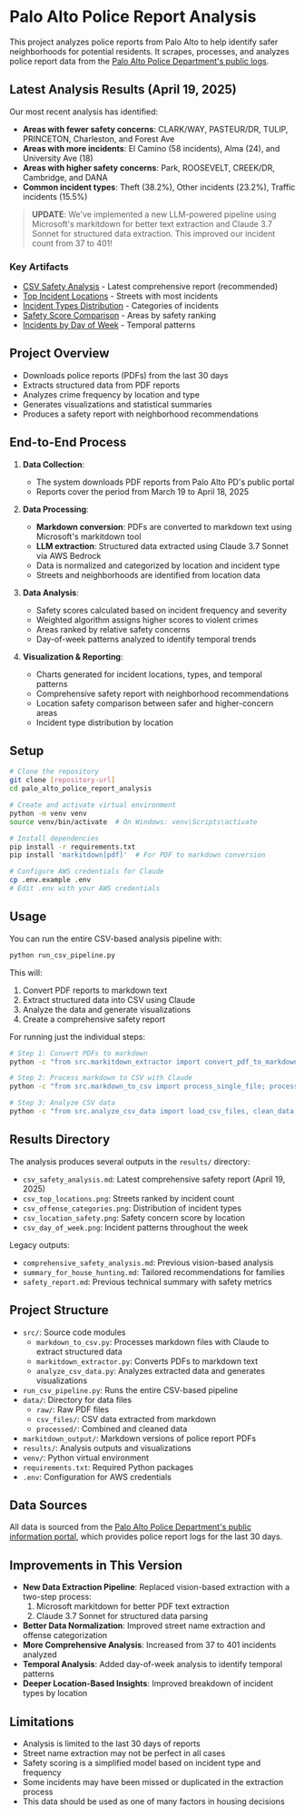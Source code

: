 # Palo Alto Police Report Analysis

This project analyzes police reports from Palo Alto to help identify safer neighborhoods for potential residents. It scrapes, processes, and analyzes police report data from the [Palo Alto Police Department's public logs](https://www.paloalto.gov/departments/police/public-information-portal/police-report-log).

## Latest Analysis Results (April 19, 2025)

Our most recent analysis has identified:

- **Areas with fewer safety concerns**: CLARK/WAY, PASTEUR/DR, TULIP, PRINCETON, Charleston, and Forest Ave
- **Areas with more incidents**: El Camino (58 incidents), Alma (24), and University Ave (18)
- **Areas with higher safety concerns**: Park, ROOSEVELT, CREEK/DR, Cambridge, and DANA
- **Common incident types**: Theft (38.2%), Other incidents (23.2%), Traffic incidents (15.5%)

> **UPDATE**: We've implemented a new LLM-powered pipeline using Microsoft's markitdown for better text extraction and Claude 3.7 Sonnet for structured data extraction. This improved our incident count from 37 to 401!

### Key Artifacts
- [CSV Safety Analysis](results/csv_safety_analysis.md) - Latest comprehensive report (recommended)
- [Top Incident Locations](results/csv_top_locations.png) - Streets with most incidents
- [Incident Types Distribution](results/csv_offense_categories.png) - Categories of incidents
- [Safety Score Comparison](results/csv_location_safety.png) - Areas by safety ranking
- [Incidents by Day of Week](results/csv_day_of_week.png) - Temporal patterns

## Project Overview

- Downloads police reports (PDFs) from the last 30 days
- Extracts structured data from PDF reports
- Analyzes crime frequency by location and type
- Generates visualizations and statistical summaries
- Produces a safety report with neighborhood recommendations

## End-to-End Process

1. **Data Collection**: 
   - The system downloads PDF reports from Palo Alto PD's public portal
   - Reports cover the period from March 19 to April 18, 2025

2. **Data Processing**:
   - **Markdown conversion**: PDFs are converted to markdown text using Microsoft's markitdown tool
   - **LLM extraction**: Structured data extracted using Claude 3.7 Sonnet via AWS Bedrock
   - Data is normalized and categorized by location and incident type
   - Streets and neighborhoods are identified from location data

3. **Data Analysis**:
   - Safety scores calculated based on incident frequency and severity
   - Weighted algorithm assigns higher scores to violent crimes
   - Areas ranked by relative safety concerns
   - Day-of-week patterns analyzed to identify temporal trends

4. **Visualization & Reporting**:
   - Charts generated for incident locations, types, and temporal patterns
   - Comprehensive safety report with neighborhood recommendations
   - Location safety comparison between safer and higher-concern areas
   - Incident type distribution by location

## Setup

```bash
# Clone the repository
git clone [repository-url]
cd palo_alto_police_report_analysis

# Create and activate virtual environment
python -m venv venv
source venv/bin/activate  # On Windows: venv\Scripts\activate

# Install dependencies
pip install -r requirements.txt
pip install 'markitdown[pdf]'  # For PDF to markdown conversion

# Configure AWS credentials for Claude
cp .env.example .env
# Edit .env with your AWS credentials
```

## Usage

You can run the entire CSV-based analysis pipeline with:

```bash
python run_csv_pipeline.py
```

This will:
1. Convert PDF reports to markdown text
2. Extract structured data into CSV using Claude
3. Analyze the data and generate visualizations
4. Create a comprehensive safety report

For running just the individual steps:

```bash
# Step 1: Convert PDFs to markdown
python -c "from src.markitdown_extractor import convert_pdf_to_markdown; convert_pdf_to_markdown('data/raw/your_file.pdf')"

# Step 2: Process markdown to CSV with Claude
python -c "from src.markdown_to_csv import process_single_file; process_single_file('markitdown_output/your_file.md')"

# Step 3: Analyze CSV data
python -c "from src.analyze_csv_data import load_csv_files, clean_data, analyze_data, generate_comprehensive_report; df = load_csv_files(); clean_df = clean_data(df); stats = analyze_data(clean_df); generate_comprehensive_report(clean_df, stats)"
```

## Results Directory

The analysis produces several outputs in the `results/` directory:

- `csv_safety_analysis.md`: Latest comprehensive safety report (April 19, 2025)
- `csv_top_locations.png`: Streets ranked by incident count
- `csv_offense_categories.png`: Distribution of incident types
- `csv_location_safety.png`: Safety concern score by location
- `csv_day_of_week.png`: Incident patterns throughout the week

Legacy outputs:
- `comprehensive_safety_analysis.md`: Previous vision-based analysis
- `summary_for_house_hunting.md`: Tailored recommendations for families
- `safety_report.md`: Previous technical summary with safety metrics

## Project Structure

- `src/`: Source code modules
  - `markdown_to_csv.py`: Processes markdown files with Claude to extract structured data
  - `markitdown_extractor.py`: Converts PDFs to markdown text
  - `analyze_csv_data.py`: Analyzes extracted data and generates visualizations
- `run_csv_pipeline.py`: Runs the entire CSV-based pipeline
- `data/`: Directory for data files
  - `raw/`: Raw PDF files
  - `csv_files/`: CSV data extracted from markdown
  - `processed/`: Combined and cleaned data
- `markitdown_output/`: Markdown versions of police report PDFs
- `results/`: Analysis outputs and visualizations
- `venv/`: Python virtual environment
- `requirements.txt`: Required Python packages
- `.env`: Configuration for AWS credentials

## Data Sources

All data is sourced from the [Palo Alto Police Department's public information portal](https://www.paloalto.gov/departments/police/public-information-portal/police-report-log), which provides police report logs for the last 30 days.

## Improvements in This Version

- **New Data Extraction Pipeline**: Replaced vision-based extraction with a two-step process:
  1. Microsoft markitdown for better PDF text extraction
  2. Claude 3.7 Sonnet for structured data parsing
- **Better Data Normalization**: Improved street name extraction and offense categorization
- **More Comprehensive Analysis**: Increased from 37 to 401 incidents analyzed
- **Temporal Analysis**: Added day-of-week analysis to identify temporal patterns
- **Deeper Location-Based Insights**: Improved breakdown of incident types by location

## Limitations

- Analysis is limited to the last 30 days of reports
- Street name extraction may not be perfect in all cases
- Safety scoring is a simplified model based on incident type and frequency
- Some incidents may have been missed or duplicated in the extraction process
- This data should be used as one of many factors in housing decisions